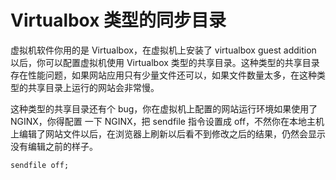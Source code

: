 # Virtualbox 类型的同步目录

虚拟机软件你用的是 Virtualbox，在虚拟机上安装了 virtualbox guest addition 以后，你可以配置虚拟机使用 Virtualbox 类型的共享目录。这种类型的共享目录存在性能问题，如果网站应用只有少量文件还可以，如果文件数量太多，在这种类型的共享目录上运行的网站会非常慢。

这种类型的共享目录还有个 bug，你在虚拟机上配置的网站运行环境如果使用了 NGINX，你得配置 一下 NGINX，把 sendfile 指令设置成 off，不然你在本地主机上编辑了网站文件以后，在浏览器上刷新以后看不到修改之后的结果，仍然会显示没有编辑之前的样子。

```
sendfile off;
```



